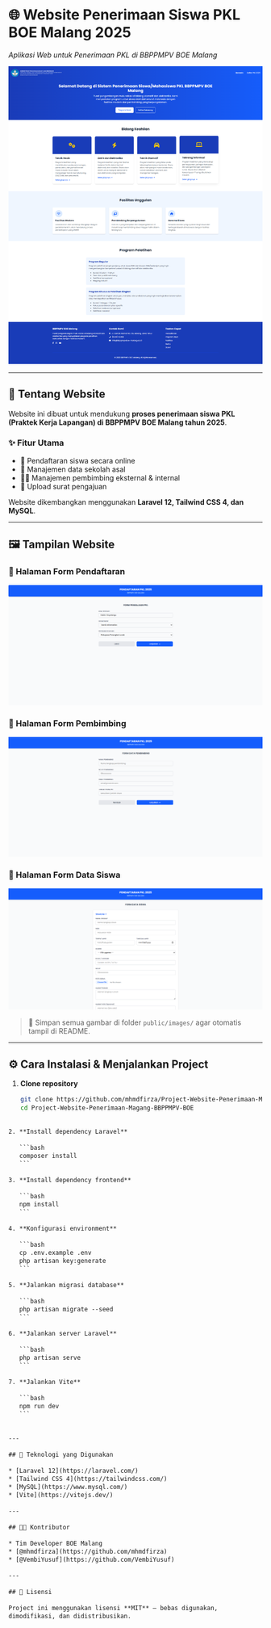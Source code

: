 
# 🌐 Website Penerimaan Siswa PKL BOE Malang 2025
*Aplikasi Web untuk Penerimaan PKL di BBPPMPV BOE Malang*

![Banner Website](assets/images/penerimaan-web.png)

---

## 📝 Tentang Website
Website ini dibuat untuk mendukung **proses penerimaan siswa PKL (Praktek Kerja Lapangan) di BBPPMPV BOE Malang tahun 2025**.  

### ✨ Fitur Utama
- 📝 Pendaftaran siswa secara online  
- 🏫 Manajemen data sekolah asal  
- 👨‍🏫 Manajemen pembimbing eksternal & internal  
- 📂 Upload surat pengajuan  

Website dikembangkan menggunakan **Laravel 12, Tailwind CSS 4, dan MySQL**.

---

## 🖼️ Tampilan Website

### 🔹 Halaman Form Pendaftaran
![Form Pendaftaran](assets/images/form-pendaftaran.png)

### 🔹 Halaman Form Pembimbing
![Dashboard Admin](assets/images/form-pembimbing.png)

### 🔹 Halaman Form Data Siswa
![Detail Pengajuan](assets/images/form-datasiswa.png)

> 📌 Simpan semua gambar di folder `public/images/` agar otomatis tampil di README.

---

## ⚙️ Cara Instalasi & Menjalankan Project

1. **Clone repository**
   ```bash
   git clone https://github.com/mhmdfirza/Project-Website-Penerimaan-Magang-BBPPMPV-BOE.git
   cd Project-Website-Penerimaan-Magang-BBPPMPV-BOE
````

2. **Install dependency Laravel**

   ```bash
   composer install
   ```

3. **Install dependency frontend**

   ```bash
   npm install
   ```

4. **Konfigurasi environment**

   ```bash
   cp .env.example .env
   php artisan key:generate
   ```

5. **Jalankan migrasi database**

   ```bash
   php artisan migrate --seed
   ```

6. **Jalankan server Laravel**

   ```bash
   php artisan serve
   ```

7. **Jalankan Vite**

   ```bash
   npm run dev
   ```


---

## 📌 Teknologi yang Digunakan

* [Laravel 12](https://laravel.com/)
* [Tailwind CSS 4](https://tailwindcss.com/)
* [MySQL](https://www.mysql.com/)
* [Vite](https://vitejs.dev/)

---

## 👨‍💻 Kontributor

* Tim Developer BOE Malang
* [@mhmdfirza](https://github.com/mhmdfirza)
* [@VembiYusuf](https://github.com/VembiYusuf)

---

## 📜 Lisensi

Project ini menggunakan lisensi **MIT** – bebas digunakan, dimodifikasi, dan didistribusikan.

